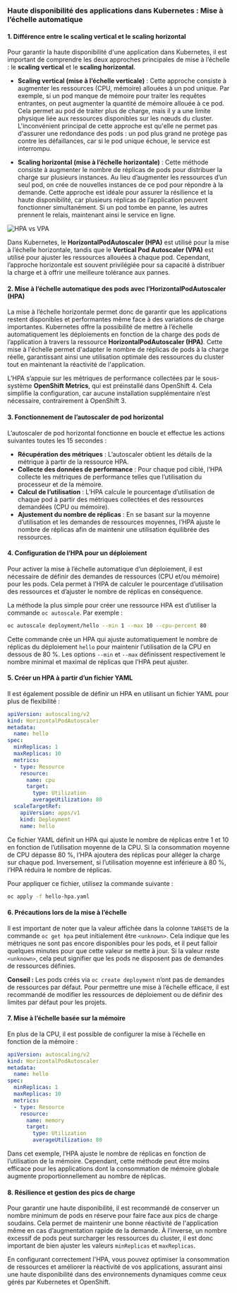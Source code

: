 ### Haute disponibilité des applications dans Kubernetes : Mise à l’échelle automatique

#### 1. Différence entre le scaling vertical et le scaling horizontal

Pour garantir la haute disponibilité d'une application dans Kubernetes, il est important de comprendre les deux approches principales de mise à l’échelle : le **scaling vertical** et le **scaling horizontal**.

- **Scaling vertical (mise à l’échelle verticale)** : Cette approche consiste à augmenter les ressources (CPU, mémoire) allouées à un pod unique. Par exemple, si un pod manque de mémoire pour traiter les requêtes entrantes, on peut augmenter la quantité de mémoire allouée à ce pod. Cela permet au pod de traiter plus de charge, mais il y a une limite physique liée aux ressources disponibles sur les nœuds du cluster. L'inconvénient principal de cette approche est qu'elle ne permet pas d'assurer une redondance des pods : un pod plus grand ne protège pas contre les défaillances, car si le pod unique échoue, le service est interrompu.

- **Scaling horizontal (mise à l’échelle horizontale)** : Cette méthode consiste à augmenter le nombre de réplicas de pods pour distribuer la charge sur plusieurs instances. Au lieu d’augmenter les ressources d’un seul pod, on crée de nouvelles instances de ce pod pour répondre à la demande. Cette approche est idéale pour assurer la résilience et la haute disponibilité, car plusieurs réplicas de l’application peuvent fonctionner simultanément. Si un pod tombe en panne, les autres prennent le relais, maintenant ainsi le service en ligne.

![HPA vs VPA](./images/HPA-vs-VPA.png)

Dans Kubernetes, le **HorizontalPodAutoscaler (HPA)** est utilisé pour la mise à l’échelle horizontale, tandis que le **Vertical Pod Autoscaler (VPA)** est utilisé pour ajuster les ressources allouées à chaque pod. Cependant, l’approche horizontale est souvent privilégiée pour sa capacité à distribuer la charge et à offrir une meilleure tolérance aux pannes.

#### 2. Mise à l’échelle automatique des pods avec l’HorizontalPodAutoscaler (HPA)

La mise à l’échelle horizontale permet donc de garantir que les applications restent disponibles et performantes même face à des variations de charge importantes. Kubernetes offre la possibilité de mettre à l’échelle automatiquement les déploiements en fonction de la charge des pods de l’application à travers la ressource **HorizontalPodAutoscaler (HPA)**. Cette mise à l'échelle permet d'adapter le nombre de réplicas de pods à la charge réelle, garantissant ainsi une utilisation optimale des ressources du cluster tout en maintenant la réactivité de l'application.

L’HPA s’appuie sur les métriques de performance collectées par le sous-système **OpenShift Metrics**, qui est préinstallé dans OpenShift 4. Cela simplifie la configuration, car aucune installation supplémentaire n’est nécessaire, contrairement à OpenShift 3.

#### 3. Fonctionnement de l’autoscaler de pod horizontal

L’autoscaler de pod horizontal fonctionne en boucle et effectue les actions suivantes toutes les 15 secondes :

- **Récupération des métriques** : L’autoscaler obtient les détails de la métrique à partir de la ressource HPA.
- **Collecte des données de performance** : Pour chaque pod ciblé, l’HPA collecte les métriques de performance telles que l’utilisation du processeur et de la mémoire.
- **Calcul de l’utilisation** : L’HPA calcule le pourcentage d’utilisation de chaque pod à partir des métriques collectées et des ressources demandées (CPU ou mémoire).
- **Ajustement du nombre de réplicas** : En se basant sur la moyenne d’utilisation et les demandes de ressources moyennes, l’HPA ajuste le nombre de réplicas afin de maintenir une utilisation équilibrée des ressources.

#### 4. Configuration de l’HPA pour un déploiement

Pour activer la mise à l’échelle automatique d’un déploiement, il est nécessaire de définir des demandes de ressources (CPU et/ou mémoire) pour les pods. Cela permet à l’HPA de calculer le pourcentage d’utilisation des ressources et d’ajuster le nombre de réplicas en conséquence.

La méthode la plus simple pour créer une ressource HPA est d’utiliser la commande `oc autoscale`. Par exemple :

```bash
oc autoscale deployment/hello --min 1 --max 10 --cpu-percent 80
```

Cette commande crée un HPA qui ajuste automatiquement le nombre de réplicas du déploiement `hello` pour maintenir l’utilisation de la CPU en dessous de 80 %. Les options `--min` et `--max` définissent respectivement le nombre minimal et maximal de réplicas que l’HPA peut ajuster.

#### 5. Créer un HPA à partir d’un fichier YAML

Il est également possible de définir un HPA en utilisant un fichier YAML pour plus de flexibilité :

```yaml
apiVersion: autoscaling/v2
kind: HorizontalPodAutoscaler
metadata:
  name: hello
spec:
  minReplicas: 1
  maxReplicas: 10
  metrics:
  - type: Resource
    resource:
      name: cpu
      target:
        type: Utilization
        averageUtilization: 80
  scaleTargetRef:
    apiVersion: apps/v1
    kind: Deployment
    name: hello
```

Ce fichier YAML définit un HPA qui ajuste le nombre de réplicas entre 1 et 10 en fonction de l’utilisation moyenne de la CPU. Si la consommation moyenne de CPU dépasse 80 %, l’HPA ajoutera des réplicas pour alléger la charge sur chaque pod. Inversement, si l’utilisation moyenne est inférieure à 80 %, l’HPA réduira le nombre de réplicas.

Pour appliquer ce fichier, utilisez la commande suivante :

```bash
oc apply -f hello-hpa.yaml
```

#### 6. Précautions lors de la mise à l’échelle

Il est important de noter que la valeur affichée dans la colonne `TARGETS` de la commande `oc get hpa` peut initialement être `<unknown>`. Cela indique que les métriques ne sont pas encore disponibles pour les pods, et il peut falloir quelques minutes pour que cette valeur se mette à jour. Si la valeur reste `<unknown>`, cela peut signifier que les pods ne disposent pas de demandes de ressources définies.

**Conseil :** Les pods créés via `oc create deployment` n’ont pas de demandes de ressources par défaut. Pour permettre une mise à l’échelle efficace, il est recommandé de modifier les ressources de déploiement ou de définir des limites par défaut pour les projets.

#### 7. Mise à l’échelle basée sur la mémoire

En plus de la CPU, il est possible de configurer la mise à l’échelle en fonction de la mémoire :

```yaml
apiVersion: autoscaling/v2
kind: HorizontalPodAutoscaler
metadata:
  name: hello
spec:
  minReplicas: 1
  maxReplicas: 10
  metrics:
  - type: Resource
    resource:
      name: memory
      target:
        type: Utilization
        averageUtilization: 80
```

Dans cet exemple, l’HPA ajuste le nombre de réplicas en fonction de l’utilisation de la mémoire. Cependant, cette méthode peut être moins efficace pour les applications dont la consommation de mémoire globale augmente proportionnellement au nombre de réplicas.

#### 8. Résilience et gestion des pics de charge

Pour garantir une haute disponibilité, il est recommandé de conserver un nombre minimum de pods en réserve pour faire face aux pics de charge soudains. Cela permet de maintenir une bonne réactivité de l'application même en cas d’augmentation rapide de la demande. À l’inverse, un nombre excessif de pods peut surcharger les ressources du cluster, il est donc important de bien ajuster les valeurs `minReplicas` et `maxReplicas`.

En configurant correctement l'HPA, vous pouvez optimiser la consommation de ressources et améliorer la réactivité de vos applications, assurant ainsi une haute disponibilité dans des environnements dynamiques comme ceux gérés par Kubernetes et OpenShift.
